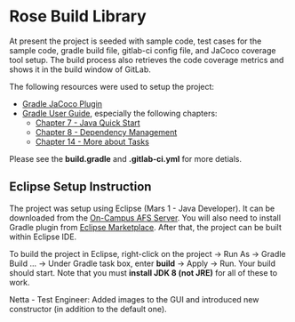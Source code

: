 # Rose Build Library 

At present the project is seeded with sample code, test cases for the sample code, gradle build file, gitlab-ci config file, and JaCoco coverage tool setup. The build process also retrieves the code coverage metrics and shows it in the build window of GitLab.

The following resources were used to setup the project:
* [Gradle JaCoco Plugin](https://docs.gradle.org/current/userguide/jacoco_plugin.html)
* [Gradle User Guide](https://docs.gradle.org/current/userguide/userguide.html), especially the following chapters:
	* [Chapter 7 - Java Quick Start](https://docs.gradle.org/current/userguide/tutorial_java_projects.html)
	* [Chapter 8 - Dependency Management](https://docs.gradle.org/current/userguide/artifact_dependencies_tutorial.html)
	* [Chapter 14 - More about Tasks](https://docs.gradle.org/current/userguide/more_about_tasks.html)

Please see the **build.gradle** and **.gitlab-ci.yml** for more detials.

## Eclipse Setup Instruction

The project was setup using Eclipse (Mars 1 - Java Developer). It can be downloaded from the [On-Campus AFS Server](http://www.rose-hulman.edu/class/csse/binaries/Eclipse/mars/). You will also need to install Gradle plugin from [Eclipse Marketplace](https://marketplace.eclipse.org/content/gradle-integration-eclipse-0). After that, the project can be built within Eclipse IDE.

To build the project in Eclipse, right-click on the project -> Run As -> Gradle Build ... -> Under Gradle task box, enter **build** -> Apply -> Run. Your build should start. Note that you must **install JDK 8 (not JRE)** for all of these to work. 

Netta - Test Engineer: Added images to the GUI and introduced new constructor (in addition to the default one).
